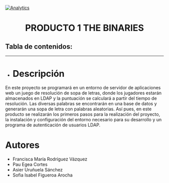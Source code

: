 [![Analytics](https://gabeacon.irvinlim.com/UA-4677001-16/Plantilla-de-repositorio/readme?useReferer)](https://github.com/EL-BID/Plantilla-de-repositorio/)



<h1 align="center"> PRODUCTO 1 THE BINARIES</h1>
<p align="center"> </p>
<p align="center"><https://www.google.com/url?sa=i&url=https%3A%2F%2Fwww.uoc.edu%2F&psig=AOvVaw1sId4QjhKxHq-VzHqiqRrR&ust=1633302964075000&source=images&cd=vfe&ved=0CAsQjRxqFwoTCOjMuuztrPMCFQAAAAAdAAAAABAD></p> 

## Tabla de contenidos:
---
- # Descripción
En este proyecto se programará en un entorno de servidor de aplicaciones web un
juego de resolución de sopa de letras, donde los jugadores estarán almacenados en
LDAP y la puntuación se calculará a partir del tiempo de resolución. Las diversas
palabras se encontrarán en una base de datos y generarán una sopa de letra con
palabras aleatorias.
Así pues, en este producto se realizarán los primeros pasos para la realización del
proyecto, la instalación y configuración del entorno necesario para su desarrollo y un
programa de autenticación de usuarios LDAP.
 
 # Autores
 - Francisca María Rodríguez Vázquez
 - Pau Egea Cortes
 - Asier Uruñuela Sánchez
 - Sofia Isabel Figueroa Arocha 
 
